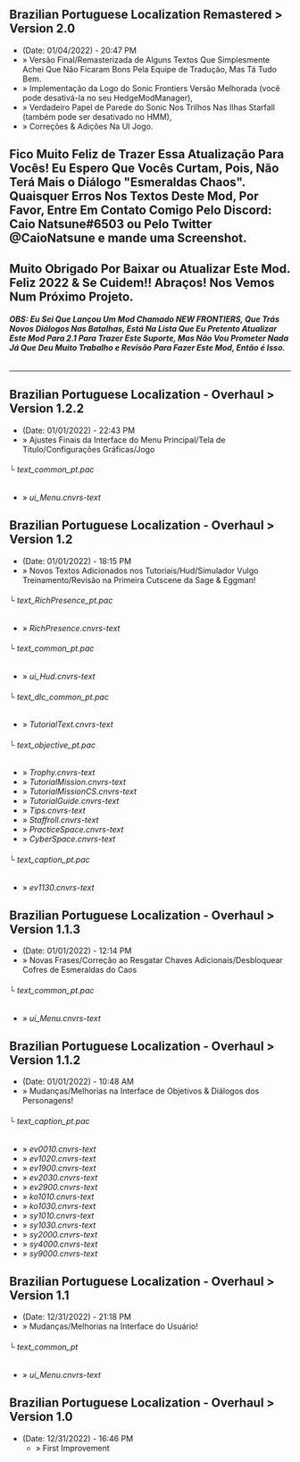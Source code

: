 ## Brazilian Portuguese Localization Remastered > Version 2.0
- (Date: 01/04/2022) - 20:47 PM
- » Versão Final/Remasterizada de Alguns Textos Que Simplesmente Achei Que Não Ficaram Bons Pela Equipe de Tradução, Mas Tá Tudo Bem. 
- » Implementação da Logo do Sonic Frontiers Versão Melhorada (você pode desativá-la no seu HedgeModManager), 
- » Verdadeiro Papel de Parede do Sonic Nos Trilhos Nas Ilhas Starfall (também pode ser desativado no HMM), 
- » Correções & Adições Na UI Jogo.

## Fico Muito Feliz de Trazer Essa Atualização Para Vocês! Eu Espero Que Vocês Curtam, Pois, Não Terá Mais o Diálogo "Esmeraldas Chaos". Quaisquer Erros Nos Textos Deste Mod, Por Favor, Entre Em Contato Comigo Pelo Discord: Caio Natsune#6503 ou Pelo Twitter @CaioNatsune e mande uma Screenshot.

## Muito Obrigado Por Baixar ou Atualizar Este Mod. Feliz 2022 & Se Cuidem!! Abraços! Nos Vemos Num Próximo Projeto.
###### **OBS: Eu Sei Que Lançou Um Mod Chamado NEW FRONTIERS, Que Trás Novos Diálogos Nas Batalhas, Está Na Lista Que Eu Pretento Atualizar Este Mod Para 2.1 Para Trazer Este Suporte, Mas Não Vou Prometer Nada Já Que Deu Muito Trabalho e Revisão Para Fazer Este Mod, Então é Isso.**
-----------------------------------------------------------------------------------------------
## Brazilian Portuguese Localization - Overhaul > Version 1.2.2
- (Date: 01/01/2022) - 22:43 PM
- » Ajustes Finais da Interface do Menu Principal/Tela de Título/Configurações Gráficas/Jogo
###### └ text_common_pt.pac
  - » *ui_Menu.cnvrs-text*

## Brazilian Portuguese Localization - Overhaul > Version 1.2
- (Date: 01/01/2022) - 18:15 PM
- » Novos Textos Adicionados nos Tutoriais/Hud/Simulador Vulgo Treinamento/Revisão na Primeira Cutscene da Sage & Eggman!
###### └ text_RichPresence_pt.pac
  - » *RichPresence.cnvrs-text*
###### └ text_common_pt.pac
  - » *ui_Hud.cnvrs-text*
###### └ text_dlc_common_pt.pac
  - » *TutorialText.cnvrs-text*
###### └ text_objective_pt.pac
  - » *Trophy.cnvrs-text*
  - » *TutorialMission.cnvrs-text*
  - » *TutorialMissionCS.cnvrs-text*
  - » *TutorialGuide.cnvrs-text*
  - » *Tips.cnvrs-text*
  - » *Staffroll.cnvrs-text*
  - » *PracticeSpace.cnvrs-text*
  - » *CyberSpace.cnvrs-text*
###### └ text_caption_pt.pac
  - » *ev1130.cnvrs-text*

## Brazilian Portuguese Localization - Overhaul > Version 1.1.3
- (Date: 01/01/2022) - 12:14 PM
- » Novas Frases/Correção ao Resgatar Chaves Adicionais/Desbloquear Cofres de Esmeraldas do Caos
###### └ text_common_pt.pac
  - » *ui_Menu.cnvrs-text*

## Brazilian Portuguese Localization - Overhaul > Version 1.1.2
- (Date: 01/01/2022) - 10:48 AM
- » Mudanças/Melhorias na Interface de Objetivos & Diálogos dos Personagens!
###### └ text_caption_pt.pac
  - » *ev0010.cnvrs-text*
  - » *ev1020.cnvrs-text*
  - » *ev1900.cnvrs-text*
  - » *ev2030.cnvrs-text*
  - » *ev2900.cnvrs-text*
  - » *ko1010.cnvrs-text*
  - » *ko1030.cnvrs-text*
  - » *sy1010.cnvrs-text*
  - » *sy1030.cnvrs-text*
  - » *sy2000.cnvrs-text*
  - » *sy4000.cnvrs-text*
  - » *sy9000.cnvrs-text*

## Brazilian Portuguese Localization - Overhaul > Version 1.1
- (Date: 12/31/2022) - 21:18 PM
- » Mudanças/Melhorias na Interface do Usuário!
###### └ text_common_pt
  - » *ui_Menu.cnvrs-text*
  
## Brazilian Portuguese Localization - Overhaul > Version 1.0
- (Date: 12/31/2022) - 16:46 PM
  - » First Improvement 


